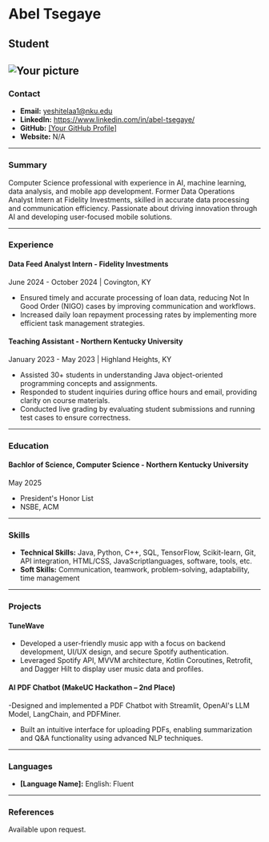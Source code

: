 # Abel Tsegaye
## Student

![Your picture](demo_bill_gates.jpg "https://github.com/NicholasCaporusso/NKU-ASE220-assignments-01/blob/main/students")
---

### Contact
- **Email:** yeshitelaa1@nku.edu
- **LinkedIn:** https://www.linkedin.com/in/abel-tsegaye/
- **GitHub:** [\[Your GitHub Profile\]](https://github.com/abeloy4)
- **Website:** N/A

---

### Summary
Computer Science professional with experience in AI, machine learning, data analysis, and mobile app development. Former Data Operations Analyst Intern at Fidelity Investments, skilled in accurate data processing and communication efficiency. Passionate about driving innovation through AI and developing user-focused mobile solutions.

---

### Experience

#### Data Feed Analyst Intern - Fidelity Investments
June 2024 - October 2024 | Covington, KY
- Ensured timely and accurate processing of loan data, reducing Not In Good Order (NIGO) cases by improving communication and workflows.
- Increased daily loan repayment processing rates by implementing more efficient task management strategies.

#### Teaching Assistant - Northern Kentucky University
January 2023 - May 2023 | Highland Heights, KY
- Assisted 30+ students in understanding Java object-oriented programming concepts and assignments.
- Responded to student inquiries during office hours and email, providing clarity on course materials.
- Conducted live grading by evaluating student submissions and running test cases to ensure correctness.

---

### Education

#### Bachlor of Science, Computer Science - Northern Kentucky University
May 2025
- President's Honor List
- NSBE, ACM

---

### Skills
- **Technical Skills:** Java, Python, C++, SQL, TensorFlow, Scikit-learn, Git, API integration, HTML/CSS, JavaScriptlanguages, software, tools, etc.
- **Soft Skills:** Communication, teamwork, problem-solving, adaptability, time management


---

### Projects
#### TuneWave
- Developed a user-friendly music app with a focus on backend development, UI/UX design, and secure Spotify authentication.
- Leveraged Spotify API, MVVM architecture, Kotlin Coroutines, Retrofit, and Dagger Hilt to display user music data and profiles.

#### AI PDF Chatbot (MakeUC Hackathon – 2nd Place)
-Designed and implemented a PDF Chatbot with Streamlit, OpenAI's LLM Model, LangChain, and PDFMiner.
- Built an intuitive interface for uploading PDFs, enabling summarization and Q&A functionality using advanced NLP techniques.

---

### Languages
- **[Language Name]:** English: Fluent

---

### References
Available upon request.
